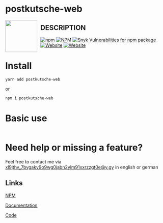 # postkutsche-web
<img draggable="none" src="https://git.y.gy/firstdorsal/postkutsche-web/-/raw/master/logo.jpg" style="float:left; margin-right:10px;" height="100"> 

## DESCRIPTION

[![npm](https://ico.y.gy/npm/dm/postkutsche-web?style=flat-square&logo=npm)](https://www.npmjs.com/package/PACKAGE_NAME)
[![NPM](https://ico.y.gy/npm/l/postkutsche-web?style=flat-square)](https://www.npmjs.com/package/PACKAGE_NAME)
[![Snyk Vulnerabilities for npm package](https://ico.y.gy/snyk/vulnerabilities/npm/postkutsche-web?style=flat-square&logo=snyk)](https://snyk.io/test/npm/PACKAGE_NAME)
[![Website](https://ico.y.gy/website?down_color=red&down_message=offline&label=documentation&up_color=success&up_message=online&url=https%3A%2F%2Fdoc.y.gy%2Fpostkutsche-web&style=flat-square&logo=)](https://doc.y.gy/PACKAGE_NAME/)
[![Website](https://ico.y.gy/website?down_color=red&down_message=offline&label=repository&up_color=success&up_message=online&url=https%3A%2F%2Fgit.y.gy%2Ffirstdorsal%2Fpostkutsche-web&style=flat-square&logo=gitlab)](https://git.y.gy/firstdorsal/PACKAGE_NAME/)


# Install
```
yarn add postkutsche-web
```
or
```
npm i postkutsche-web
```

# Basic use
```js

```


# Need help or missing a feature?
Feel free to contact me via [xl9jthv_7bvgakv9o9wg0jabn2ylm91xxrzzgt0e@y.gy](mailto:xl9jthv_7bvgakv9o9wg0jabn2ylm91xxrzzgt0e@y.gy) in english or german

## Links
[NPM](https://www.npmjs.com/package/postkutsche-web)

[Documentation](https://doc.y.gy/postkutsche-web/)

[Code](https://git.y.gy/firstdorsal/postkutsche-web)
